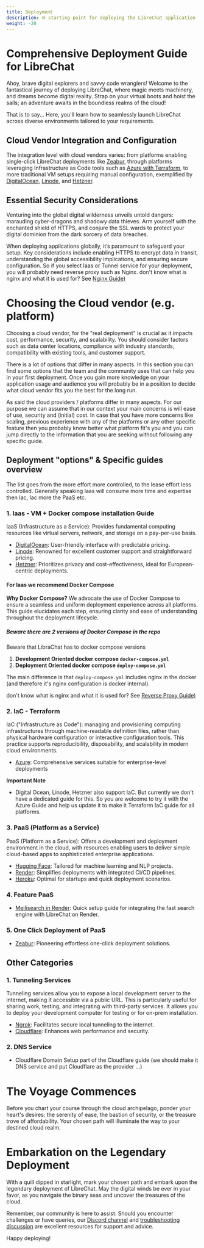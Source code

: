 ```yaml
---
title: Deployment
description: 🌐 starting point for deploying the LibreChat application across various environments and platforms.
weight: -20
---
```


# Comprehensive Deployment Guide for LibreChat

Ahoy, brave digital explorers and savvy code wranglers! Welcome to the fantastical journey of deploying LibreChat, where magic meets machinery, and dreams become digital reality. Strap on your virtual boots and hoist the sails; an adventure awaits in the boundless realms of the cloud!

That is to say... Here, you'll learn how to seamlessly launch LibreChat across diverse environments tailored to your requirements.

## Cloud Vendor Integration and Configuration

The integration level with cloud vendors varies: from platforms enabling single-click LibreChat deployments like [Zeabur](zeabur.md), through platforms leveraging Infrastructure as Code tools such as [Azure with Terraform](azure-terraform.md), to more traditional VM setups requiring manual configuration, exemplified by [DigitalOcean](digitalocean.md), [Linode](linode.md), and [Hetzner](hetzner_ubuntu.md).

## Essential Security Considerations

Venturing into the global digital wilderness unveils untold dangers: marauding cyber-dragons and shadowy data thieves. Arm yourself with the enchanted shield of HTTPS, and conjure the SSL wards to protect your digital dominion from the dark sorcery of data breaches.

When deploying applications globally, it’s paramount to safeguard your setup. Key considerations include enabling HTTPS to encrypt data in transit, understanding the global accessibility implications, and ensuring secure configuration. So if you select Iaas or Tunnel service for your deployment, you will probably need reverse proxy such as Nginx. don't know what is nginx and what it is used for? See [Nginx Guide)](nginx.md)

# Choosing the Cloud vendor (e.g. platform)

Choosing a cloud vendor, for the "real deployment" is crucial as it impacts cost, performance, security, and scalability. You should consider factors such as data center locations, compliance with industry standards, compatibility with existing tools, and customer support.

There is a lot of options that differ in many aspects. In this section you can find some options that the team and the community uses that can help you in your first deployment.
Once you gain more knowledge on your application usage and audience you will probably be in a position to decide what cloud vendor fits you the best for the long run.

As said the cloud providers / platforms differ in many aspects. For our purpose we can assume that in our context your main concerns is will ease of use, security and (initial) cost. In case that you have more concerns like scaling, previous experience with any of the platforms or any other specific feature then you probably know better what platform fit's you and you can jump directly to the information that you are seeking without following any specific guide.

## Deployment "options" & Specific guides overview

The list goes from the more effort more controlled, to the lease effort less controlled.
Generally speaking Iaas will consume more time and expertise then Iac, Iac more the PaaS etc.

### 1. Iaas - VM + Docker compose installation Guide

IaaS (Infrastructure as a Service): Provides fundamental computing resources like virtual servers, network, and storage on a pay-per-use basis.

- [DigitalOcean](digitalocean.md): User-friendly interface with predictable pricing.
- [Linode](linode.md): Renowned for excellent customer support and straightforward pricing.
- [Hetzner](hetzner_ubuntu.md): Prioritizes privacy and cost-effectiveness, ideal for European-centric deployments.

#### For Iaas we recommend Docker Compose

**Why Docker Compose?** We advocate the use of Docker Compose to ensure a seamless and uniform deployment experience across all platforms. This guide elucidates each step, ensuring clarity and ease of understanding throughout the deployment lifecycle.

##### Beware there are 2 versions of Docker Compose in the repo

Beware that LibraChat has to docker compose versions

1. **Development Oriented docker compose `docker-compose.yml`**
2. **Deployment Oriented docker compose `deploy-compose.yml`**

The main difference is that `deploy-compose.yml` includes nginx in the docker (and therefore it's nginx configuration is docker internal).

don't know what is nginx and what it is used for? See [Reverse Proxy Guide)](nginx.md)

### 2. IaC - Terraform

IaC ("Infrastructure as Code"): managing and provisioning computing infrastructures through machine-readable definition files, rather than physical hardware configuration or interactive configuration tools. This practice supports reproducibility, disposability, and scalability in modern cloud environments.

- [Azure](azure-terraform.md): Comprehensive services suitable for enterprise-level deployments

**Important Note**

- Digital Ocean, Linode, Hetzner also support IaC. But currently we don't have a dedicated guide for this.
  So you are welcome to try it with the Azure Guide and help us update it to make it Terraform IaC guide for all platforms.

### 3. PaaS (Platform as a Service)

PaaS (Platform as a Service): Offers a development and deployment environment in the cloud, with resources enabling users to deliver simple cloud-based apps to sophisticated enterprise applications.

- [Hugging Face](huggingface.md): Tailored for machine learning and NLP projects.
- [Render](render.md): Simplifies deployments with integrated CI/CD pipelines.
- [Heroku](heroku.md): Optimal for startups and quick deployment scenarios.

### 4. Feature PaaS

- [Meilisearch in Render](meilisearch_in_render.md): Quick setup guide for integrating the fast search engine with LibreChat on Render.

### 5. One Click Deployment of PaaS

- [Zeabur](zeabur.md): Pioneering effortless one-click deployment solutions.

## Other Categories

### 1. Tunneling Services

Tunneling services allow you to expose a local development server to the internet, making it accessible via a public URL. This is particularly useful for sharing work, testing, and integrating with third-party services. It allows you to deploy your development computer for testing or for on-prem installation.

- [Ngrok](ngrok.md): Facilitates secure local tunneling to the internet.
- [Cloudflare](cloudflare.md): Enhances web performance and security.

### 2. DNS Service

- Cloudflare Domain Setup part of the Cloudflare guide (we should make it DNS service and put Cloudflare as the provider ...)

# The Voyage Commences

Before you chart your course through the cloud archipelago, ponder your heart's desires: the serenity of ease, the bastion of security, or the treasure trove of affordability. Your chosen path will illuminate the way to your destined cloud realm.

# Embarkation on the Legendary Deployment

With a quill dipped in starlight, mark your chosen path and embark upon the legendary deployment of LibreChat. May the digital winds be ever in your favor, as you navigate the binary seas and uncover the treasures of the cloud.

Remember, our community is here to assist. Should you encounter challenges or have queries, our [Discord channel](https://discord.librechat.ai) and [troubleshooting discussion](https://github.com/danny-avila/LibreChat/discussions/categories/troubleshooting) are excellent resources for support and advice.

Happy deploying!
